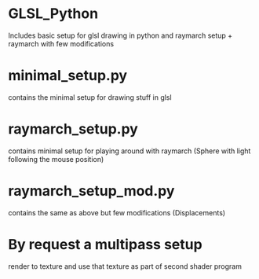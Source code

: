 # GLSL_Python

Includes basic setup for glsl drawing in python
and raymarch setup + raymarch with few modifications

# minimal_setup.py 
contains the minimal setup for drawing stuff in glsl

# raymarch_setup.py 
contains minimal setup for playing around with raymarch (Sphere with light following the mouse position)

# raymarch_setup_mod.py 
contains the same as above but few modifications (Displacements)

# By request a multipass setup
render to texture and use that texture as part of second shader program
